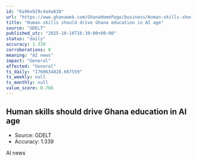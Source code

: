```yaml
---
id: "6a96e929c4a4a638"
url: "https://www.ghanaweb.com/GhanaHomePage/business/Human-skills-should-drive-Ghana-039-s-education-in-AI-age-Cambridge-report-2005471"
title: "Human skills should drive Ghana education in AI age"
source: "GDELT"
published_utc: "2025-10-16T16:30:00+00:00"
status: "daily"
accuracy: 1.339
corroborations: 0
meaning: "AI news"
impact: "General"
affected: "General"
ts_daily: "1760634828.667559"
ts_weekly: null
ts_monthly: null
value_score: 0.766
---
```

## Human skills should drive Ghana education in AI age

- Source: GDELT
- Accuracy: 1.339

AI news
